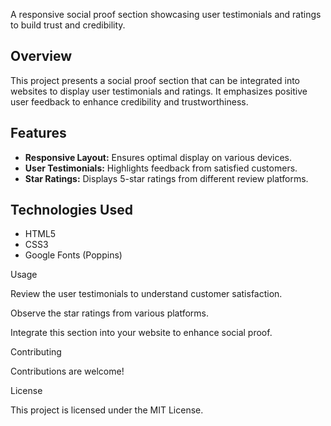 A responsive social proof section showcasing user testimonials and ratings to build trust and credibility.

## Overview

This project presents a social proof section that can be integrated into websites to display user testimonials and ratings. It emphasizes positive user feedback to enhance credibility and trustworthiness.

## Features

- **Responsive Layout:** Ensures optimal display on various devices.
- **User Testimonials:** Highlights feedback from satisfied customers.
- **Star Ratings:** Displays 5-star ratings from different review platforms.

## Technologies Used

- HTML5
- CSS3
- Google Fonts (Poppins)

Usage

Review the user testimonials to understand customer satisfaction.

Observe the star ratings from various platforms.

Integrate this section into your website to enhance social proof.

Contributing

Contributions are welcome! 

License

This project is licensed under the MIT License.
